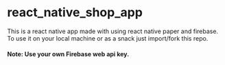 # react_native_shop_app
This is a react native app made with using react native paper and firebase. To use it on your local machine or as a snack just import/fork this repo. 

#### Note: Use your own Firebase web api key.
